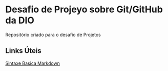 # Desafio de Projeyo sobre Git/GitHub da DIO
Repositório criado para o desafio de Projetos

## Links Úteis
[Sintaxe Basica Markdown](https://www.markdownguide.org/basic-syntax/)
